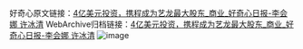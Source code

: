 好奇心原文链接：[4亿美元投资，携程成为艺龙最大股东_商业_好奇心日报-李会娜 许冰清](https://www.qdaily.com/articles/9929.html)
WebArchive归档链接：[4亿美元投资，携程成为艺龙最大股东_商业_好奇心日报-李会娜 许冰清](http://web.archive.org/web/20190623155229/https://www.qdaily.com/articles/9929.html)
![image](http://ww3.sinaimg.cn/large/007d5XDply1g3vh8te1huj30u03asb29)